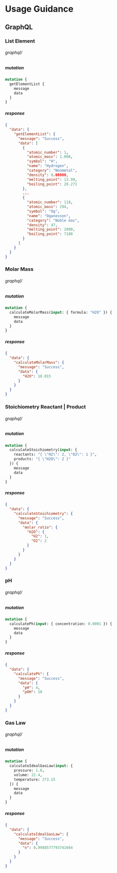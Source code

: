 # Usage Guidance
## GraphQL
### List Element
###### graphql/
##### mutation
```graphql
mutation {
  getElementList {
    message
    data
  }
}
```
##### response
```json
{
  "data": {
    "getElementList": {
      "message": "Success",
      "data": [
        {
          "atomic_number": 1,
          "atomic_mass": 1.008,
          "symbol": "H",
          "name": "Hydrogen",
          "category": "Nonmetal",
          "density": 0.08988,
          "melting_point": 13.99,
          "boiling_point": 20.271
        },
        ...
        {
          "atomic_number": 118,
          "atomic_mass": 294,
          "symbol": "Og",
          "name": "Oganesson",
          "category": "Noble Gas",
          "density": 47,
          "melting_point": 2800,
          "boiling_point": 7100
        }
      ]
    }
  }
}
```

### Molar Mass
###### graphql/
##### mutation
```graphql
mutation {
  calculateMolarMass(input: { formula: "H2O" }) {
    message
    data
  }
}
```
##### response
```json
{
  "data": {
    "calculateMolarMass": {
      "message": "Success",
      "data": {
        "H2O": 18.015
      }
    }
  }
}
```

### Stoichiometry **Reactant | Product**
###### graphql/
##### mutation
```graphql
mutation {
  calculateStoichiometry(input: {
    reactants: "{ \"H2\": 2, \"O2\": 1 }",
    products: "{ \"H2O\": 2 }"
  }) {
    message
    data
  }
}
```
##### response
```json
{
  "data": {
    "calculateStoichiometry": {
      "message": "Success",
      "data": {
        "molar_ratio": {
          "H2O": {
            "H2": 1,
            "O2": 2
          }
        }
      }
    }
  }
}
```

### pH
###### graphql/
##### mutation
```graphql
mutation {
  calculatePh(input: { concentration: 0.0001 }) {
    message
    data
  }
}
```
##### response
```json
{
  "data": {
    "calculatePh": {
      "message": "Success",
      "data": {
        "pH": 4,
        "pOH": 10
      }
    }
  }
}
```

### Gas Law
###### graphql/
##### mutation
```graphql
mutation {
  calculateIdealGasLaw(input: {
    pressure: 1.0,
    volume: 22.4,
    temperature: 273.15
  }) {
    message
    data
  }
}
```
##### response
```json
{
  "data": {
    "calculateIdealGasLaw": {
      "message": "Success",
      "data": {
        "n": 0.9988577793741664
      }
    }
  }
}
```